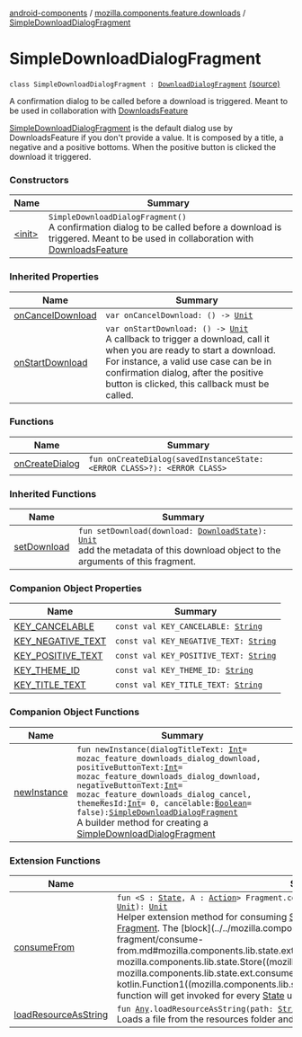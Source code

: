[android-components](../../index.md) / [mozilla.components.feature.downloads](../index.md) / [SimpleDownloadDialogFragment](./index.md)

# SimpleDownloadDialogFragment

`class SimpleDownloadDialogFragment : `[`DownloadDialogFragment`](../-download-dialog-fragment/index.md) [(source)](https://github.com/mozilla-mobile/android-components/blob/master/components/feature/downloads/src/main/java/mozilla/components/feature/downloads/SimpleDownloadDialogFragment.kt#L26)

A confirmation dialog to be called before a download is triggered.
Meant to be used in collaboration with [DownloadsFeature](../-downloads-feature/index.md)

[SimpleDownloadDialogFragment](./index.md) is the default dialog use by DownloadsFeature if you don't provide a value.
It is composed by a title, a negative and a positive bottoms. When the positive button is clicked
the download it triggered.

### Constructors

| Name | Summary |
|---|---|
| [&lt;init&gt;](-init-.md) | `SimpleDownloadDialogFragment()`<br>A confirmation dialog to be called before a download is triggered. Meant to be used in collaboration with [DownloadsFeature](../-downloads-feature/index.md) |

### Inherited Properties

| Name | Summary |
|---|---|
| [onCancelDownload](../-download-dialog-fragment/on-cancel-download.md) | `var onCancelDownload: () -> `[`Unit`](https://kotlinlang.org/api/latest/jvm/stdlib/kotlin/-unit/index.html) |
| [onStartDownload](../-download-dialog-fragment/on-start-download.md) | `var onStartDownload: () -> `[`Unit`](https://kotlinlang.org/api/latest/jvm/stdlib/kotlin/-unit/index.html)<br>A callback to trigger a download, call it when you are ready to start a download. For instance, a valid use case can be in confirmation dialog, after the positive button is clicked, this callback must be called. |

### Functions

| Name | Summary |
|---|---|
| [onCreateDialog](on-create-dialog.md) | `fun onCreateDialog(savedInstanceState: <ERROR CLASS>?): <ERROR CLASS>` |

### Inherited Functions

| Name | Summary |
|---|---|
| [setDownload](../-download-dialog-fragment/set-download.md) | `fun setDownload(download: `[`DownloadState`](../../mozilla.components.browser.state.state.content/-download-state/index.md)`): `[`Unit`](https://kotlinlang.org/api/latest/jvm/stdlib/kotlin/-unit/index.html)<br>add the metadata of this download object to the arguments of this fragment. |

### Companion Object Properties

| Name | Summary |
|---|---|
| [KEY_CANCELABLE](-k-e-y_-c-a-n-c-e-l-a-b-l-e.md) | `const val KEY_CANCELABLE: `[`String`](https://kotlinlang.org/api/latest/jvm/stdlib/kotlin/-string/index.html) |
| [KEY_NEGATIVE_TEXT](-k-e-y_-n-e-g-a-t-i-v-e_-t-e-x-t.md) | `const val KEY_NEGATIVE_TEXT: `[`String`](https://kotlinlang.org/api/latest/jvm/stdlib/kotlin/-string/index.html) |
| [KEY_POSITIVE_TEXT](-k-e-y_-p-o-s-i-t-i-v-e_-t-e-x-t.md) | `const val KEY_POSITIVE_TEXT: `[`String`](https://kotlinlang.org/api/latest/jvm/stdlib/kotlin/-string/index.html) |
| [KEY_THEME_ID](-k-e-y_-t-h-e-m-e_-i-d.md) | `const val KEY_THEME_ID: `[`String`](https://kotlinlang.org/api/latest/jvm/stdlib/kotlin/-string/index.html) |
| [KEY_TITLE_TEXT](-k-e-y_-t-i-t-l-e_-t-e-x-t.md) | `const val KEY_TITLE_TEXT: `[`String`](https://kotlinlang.org/api/latest/jvm/stdlib/kotlin/-string/index.html) |

### Companion Object Functions

| Name | Summary |
|---|---|
| [newInstance](new-instance.md) | `fun newInstance(dialogTitleText: `[`Int`](https://kotlinlang.org/api/latest/jvm/stdlib/kotlin/-int/index.html)` = mozac_feature_downloads_dialog_download, positiveButtonText: `[`Int`](https://kotlinlang.org/api/latest/jvm/stdlib/kotlin/-int/index.html)` = mozac_feature_downloads_dialog_download, negativeButtonText: `[`Int`](https://kotlinlang.org/api/latest/jvm/stdlib/kotlin/-int/index.html)` = mozac_feature_downloads_dialog_cancel, themeResId: `[`Int`](https://kotlinlang.org/api/latest/jvm/stdlib/kotlin/-int/index.html)` = 0, cancelable: `[`Boolean`](https://kotlinlang.org/api/latest/jvm/stdlib/kotlin/-boolean/index.html)` = false): `[`SimpleDownloadDialogFragment`](./index.md)<br>A builder method for creating a [SimpleDownloadDialogFragment](./index.md) |

### Extension Functions

| Name | Summary |
|---|---|
| [consumeFrom](../../mozilla.components.lib.state.ext/androidx.fragment.app.-fragment/consume-from.md) | `fun <S : `[`State`](../../mozilla.components.lib.state/-state.md)`, A : `[`Action`](../../mozilla.components.lib.state/-action.md)`> Fragment.consumeFrom(store: `[`Store`](../../mozilla.components.lib.state/-store/index.md)`<`[`S`](../../mozilla.components.lib.state.ext/androidx.fragment.app.-fragment/consume-from.md#S)`, `[`A`](../../mozilla.components.lib.state.ext/androidx.fragment.app.-fragment/consume-from.md#A)`>, block: (`[`S`](../../mozilla.components.lib.state.ext/androidx.fragment.app.-fragment/consume-from.md#S)`) -> `[`Unit`](https://kotlinlang.org/api/latest/jvm/stdlib/kotlin/-unit/index.html)`): `[`Unit`](https://kotlinlang.org/api/latest/jvm/stdlib/kotlin/-unit/index.html)<br>Helper extension method for consuming [State](../../mozilla.components.lib.state/-state.md) from a [Store](../../mozilla.components.lib.state/-store/index.md) sequentially in order inside a [Fragment](#). The [block](../../mozilla.components.lib.state.ext/androidx.fragment.app.-fragment/consume-from.md#mozilla.components.lib.state.ext$consumeFrom(androidx.fragment.app.Fragment, mozilla.components.lib.state.Store((mozilla.components.lib.state.ext.consumeFrom.S, mozilla.components.lib.state.ext.consumeFrom.A)), kotlin.Function1((mozilla.components.lib.state.ext.consumeFrom.S, kotlin.Unit)))/block) function will get invoked for every [State](../../mozilla.components.lib.state/-state.md) update. |
| [loadResourceAsString](../../mozilla.components.support.test.file/kotlin.-any/load-resource-as-string.md) | `fun `[`Any`](https://kotlinlang.org/api/latest/jvm/stdlib/kotlin/-any/index.html)`.loadResourceAsString(path: `[`String`](https://kotlinlang.org/api/latest/jvm/stdlib/kotlin/-string/index.html)`): `[`String`](https://kotlinlang.org/api/latest/jvm/stdlib/kotlin/-string/index.html)<br>Loads a file from the resources folder and returns its content as a string object. |
